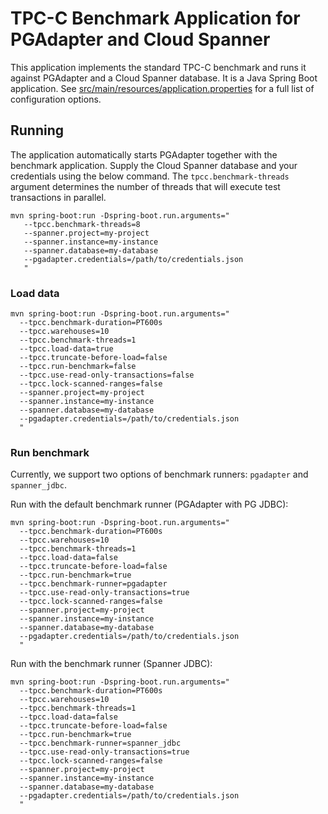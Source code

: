 # TPC-C Benchmark Application for PGAdapter and Cloud Spanner

This application implements the standard TPC-C benchmark and runs it against PGAdapter and a Cloud
Spanner database. It is a Java Spring Boot application. See [src/main/resources/application.properties](src/main/resources/application.properties)
for a full list of configuration options.

## Running

The application automatically starts PGAdapter together with the benchmark application. Supply the
Cloud Spanner database and your credentials using the below command. The `tpcc.benchmark-threads`
argument determines the number of threads that will execute test transactions in parallel.

```shell
mvn spring-boot:run -Dspring-boot.run.arguments="
   --tpcc.benchmark-threads=8
   --spanner.project=my-project
   --spanner.instance=my-instance
   --spanner.database=my-database
   --pgadapter.credentials=/path/to/credentials.json
   "
```

### Load data

```shell
mvn spring-boot:run -Dspring-boot.run.arguments="
  --tpcc.benchmark-duration=PT600s
  --tpcc.warehouses=10
  --tpcc.benchmark-threads=1
  --tpcc.load-data=true
  --tpcc.truncate-before-load=false
  --tpcc.run-benchmark=false
  --tpcc.use-read-only-transactions=false
  --tpcc.lock-scanned-ranges=false
  --spanner.project=my-project
  --spanner.instance=my-instance
  --spanner.database=my-database
  --pgadapter.credentials=/path/to/credentials.json
  "
```

### Run benchmark

Currently, we support two options of benchmark runners: `pgadapter` and `spanner_jdbc`.

Run with the default benchmark runner (PGAdapter with PG JDBC):

```shell
mvn spring-boot:run -Dspring-boot.run.arguments="
  --tpcc.benchmark-duration=PT600s
  --tpcc.warehouses=10
  --tpcc.benchmark-threads=1
  --tpcc.load-data=false
  --tpcc.truncate-before-load=false
  --tpcc.run-benchmark=true
  --tpcc.benchmark-runner=pgadapter
  --tpcc.use-read-only-transactions=true
  --tpcc.lock-scanned-ranges=false
  --spanner.project=my-project
  --spanner.instance=my-instance
  --spanner.database=my-database
  --pgadapter.credentials=/path/to/credentials.json
  "
```

Run with the benchmark runner (Spanner JDBC):

```shell
mvn spring-boot:run -Dspring-boot.run.arguments="
  --tpcc.benchmark-duration=PT600s
  --tpcc.warehouses=10
  --tpcc.benchmark-threads=1
  --tpcc.load-data=false
  --tpcc.truncate-before-load=false
  --tpcc.run-benchmark=true
  --tpcc.benchmark-runner=spanner_jdbc
  --tpcc.use-read-only-transactions=true
  --tpcc.lock-scanned-ranges=false
  --spanner.project=my-project
  --spanner.instance=my-instance
  --spanner.database=my-database
  --pgadapter.credentials=/path/to/credentials.json
  "
```
